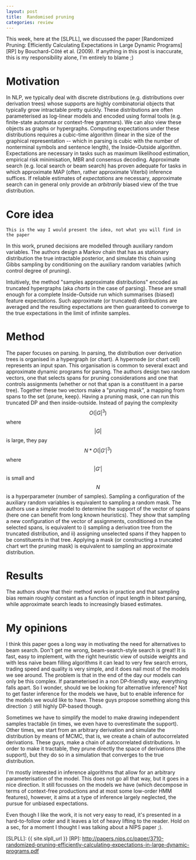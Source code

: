 ```yaml
---
layout: post
title:  Randomised pruning
categories: review
---
```


This week, here at the [SLPLL], we discussed the paper [Randomized Pruning: Efficiently Calculating Expectations in Large Dynamic Programs][RP] by Bouchard-Côté et al. (2009).
If anything in this post is inaccurate, this is my responsibility alone, I'm entirely to blame ;)

# Motivation

In NLP, we typically deal with discrete distributions (e.g. distributions over derivation trees) whose supports are highly combinatorial objects that typically grow intractable pretty quickly.
These distributions are often parameterised as log-linear models and encoded using formal tools (e.g. finite-state automata or context-free grammars).
We can also view these objects as graphs or hypergraphs.
Computing expectations under these distributions requires a cubic-time algorithm (linear in the size of the graphical representation -- which in parsing is cubic with the number of nonterminal symbols and sentence length), the Inside-Outside algorithm.
Expectations are necessary in tasks such as maximum likelihood estimation, empirical risk minimisation, MBR and consensus decoding.
Approximate search (e.g. local search or beam search) has proven adequate for tasks in which approximate MAP (often, rather approximate Viterbi) inference suffices.
If reliable estimates of *expectations* are necessary, approximate search can in general only provide an *arbitrarily* biased view of the true distribution.


# Core idea

    This is the way I would present the idea, not what you will find in the paper


In this work, pruned decisions are modelled through auxiliary random variables.
The authors design a Markov chain that has as stationary distribution the true intractable posterior, and simulate this chain using Gibbs sampling by conditioning on the auxiliary random variables (which control degree of pruning).

Intuitively, the method "samples approximate distributions" encoded as truncated hypergraphs (aka *charts* in the case of parsing).
These are small enough for a complete Inside-Outside run which summarises (biased) feature expectations.
Such approximate (or truncated) distributions are averaged and the resulting expectations are then guaranteed to converge to the true expectations in the limit of infinite samples.

# Method

The paper focuses on parsing.
In parsing, the distribution over derivation trees is organised in a hypergraph (or chart).
A hypernode (or chart cell) represents an input span.
This organisation is common to several exact and approximate dynamic programs for parsing.
The authors design two random vectors, one that selects spans for pruning considerations and one that controls assignments (whether or not that span is a constituent in a parse tree).
Together these two vectors make a "pruning mask", a mapping from spans to the set {prune, keep}.
Having a pruning mask, one can run this truncated DP and then inside-outside.
Instead of paying the complexity $$O(|G|^3)$$ where $$|G|$$ is large, they pay $$N*O(|G'|^3)$$ where $$|G'|$$ is small and $$N$$ is a hyperparameter (number of samples).
Sampling a configuration of the auxiliary random variables is equivalent to sampling a random mask.
The authors use a simpler model to determine the support of the vector of spans (here one can benefit from long known heuristics).
They show that sampling a new configuration of the vector of assignments, conditioned on the selected spans, is equivalent to i) sampling a derivation tree from the truncated distribution, and ii) assigning unselected spans if they happen to be constituents in that tree.
Applying a mask (or constructing a truncated chart wrt the pruning mask) is equivalent to sampling an approximate distribution.

# Results

The authors show that their method works in practice and that sampling bias remain roughly constant as a function of input length in bitext parsing, while approximate search leads to increasingly biased estimates.

# My opinions

I think this paper goes a long way in motivating the need for alternatives to beam search.
Don't get me wrong, beam-search-style search is great! It is fast, easy to implement, with the right
heuristic view of outside weights and with less naive beam filling algorithms it can lead to very few search errors, trading speed and quality
is very simple, and it does nail most of the models we see around.
The problem is that in the end of the day our models can only be this complex.
If parameterised in a non DP-friendly way, everything falls apart.
So I wonder, should we be looking for alternative inference? Not to get faster inference
for the models we have, but to enable inference for the models we would like to have.
These guys propose something along this direction :) still highly DP-based though.

Sometimes we have to simplify the model to make drawing independent samples tractable (in times, we even have to overestimate the support).
Other times, we start from an arbitrary derivation and simulate the distribution by means of MCMC, that is, we create a chain of autocorrelated derivations.
These guys, make a chain of autocorrelated distributions. In order to make it tractable, they prune directly the space of derivations (the support), but they do so in a simulation that converges to the true distribution.

I'm mostly interested in inference algorithms that allow for an arbitrary parameterisation of the model.
This does not go all that way, but it goes in a nice direction.
It still focusses on the models we have (which decompose in terms of context-free productions and at most some low-order HMM features), however, it aims at a type of inference largely neglected, the pursue for unbiased expectations.

Even though I like the work, it is not very easy to read, it's presented in a hard-to-follow order and it leaves a lot of heavy lifting  to the reader. Hold on a sec, for a moment I thought I was talking about a NIPS paper ;).

[SLPLL]: {{ site.slpll_url }}
[RP]: http://papers.nips.cc/paper/3710-randomized-pruning-efficiently-calculating-expectations-in-large-dynamic-programs.pdf
